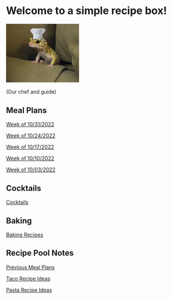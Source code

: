 # Welcome to a simple recipe box!

<img src="./lizard_chef.jpg" alt="Our Hero" width="200"/>

(Our chef and guide) 

## Meal Plans

[Week of 10/31/2022](./mealplan20221031.md)

[Week of 10/24/2022](./mealplan20221024.md)

[Week of 10/17/2022](./mealplan20221017.md)

[Week of 10/10/2022](./mealplan20221010.md)

[Week of 10/03/2022](./mealplan20221003.md)


## Cocktails

[Cocktails](./CockTailIndex.md)

## Baking

[Baking Recipes](./BakingIndex.md)

## Recipe Pool Notes

[Previous Meal Plans](./PreviousMealPlansIndex.md)

[Taco Recipe Ideas](./TacoRecipeIdeas.md)

[Pasta Recipe Ideas](./PastaRecipeIdeas.md)
